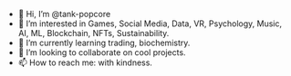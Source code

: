 - 👋 Hi, I’m @tank-popcore
- 👀 I’m interested in Games, Social Media, Data, VR, Psychology, Music, AI, ML, Blockchain, NFTs, Sustainability.
- 🌱 I’m currently learning trading, biochemistry.
- 💞️ I’m looking to collaborate on cool projects.
- 📫 How to reach me: with kindness.

<!---
tank-popcore/tank-popcore is a ✨ special ✨ repository because its `README.md` (this file) appears on your GitHub profile.
You can click the Preview link to take a look at your changes.
--->
